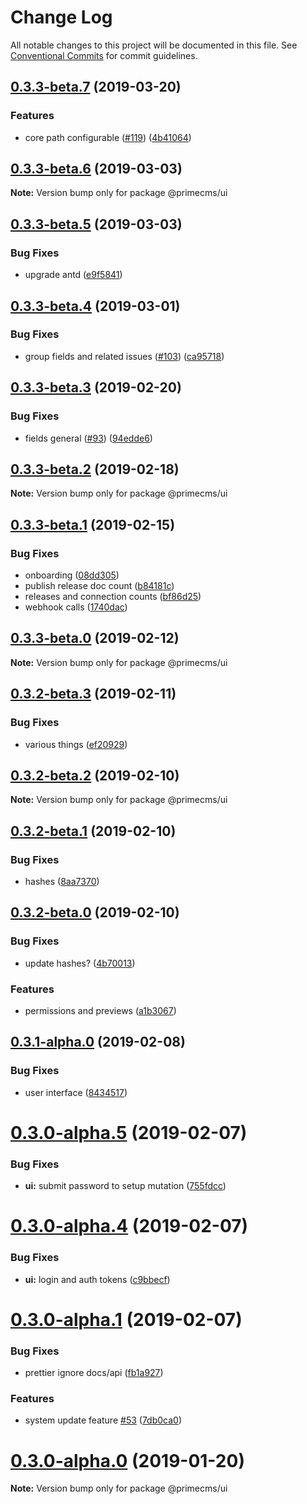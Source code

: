 # Change Log

All notable changes to this project will be documented in this file.
See [Conventional Commits](https://conventionalcommits.org) for commit guidelines.

## [0.3.3-beta.7](https://github.com/birkir/prime/compare/v0.3.3-beta.6...v0.3.3-beta.7) (2019-03-20)

### Features

- core path configurable ([#119](https://github.com/birkir/prime/issues/119)) ([4b41064](https://github.com/birkir/prime/commit/4b41064))

## [0.3.3-beta.6](https://github.com/birkir/prime/compare/v0.3.3-beta.5...v0.3.3-beta.6) (2019-03-03)

**Note:** Version bump only for package @primecms/ui

## [0.3.3-beta.5](https://github.com/birkir/prime/compare/v0.3.3-beta.4...v0.3.3-beta.5) (2019-03-03)

### Bug Fixes

- upgrade antd ([e9f5841](https://github.com/birkir/prime/commit/e9f5841))

## [0.3.3-beta.4](https://github.com/birkir/prime/compare/v0.3.3-beta.3...v0.3.3-beta.4) (2019-03-01)

### Bug Fixes

- group fields and related issues ([#103](https://github.com/birkir/prime/issues/103)) ([ca95718](https://github.com/birkir/prime/commit/ca95718))

## [0.3.3-beta.3](https://github.com/birkir/prime/compare/v0.3.3-beta.2...v0.3.3-beta.3) (2019-02-20)

### Bug Fixes

- fields general ([#93](https://github.com/birkir/prime/issues/93)) ([94edde6](https://github.com/birkir/prime/commit/94edde6))

## [0.3.3-beta.2](https://github.com/birkir/prime/compare/v0.3.3-beta.1...v0.3.3-beta.2) (2019-02-18)

**Note:** Version bump only for package @primecms/ui

## [0.3.3-beta.1](https://github.com/birkir/prime/compare/v0.3.3-beta.0...v0.3.3-beta.1) (2019-02-15)

### Bug Fixes

- onboarding ([08dd305](https://github.com/birkir/prime/commit/08dd305))
- publish release doc count ([b84181c](https://github.com/birkir/prime/commit/b84181c))
- releases and connection counts ([bf86d25](https://github.com/birkir/prime/commit/bf86d25))
- webhook calls ([1740dac](https://github.com/birkir/prime/commit/1740dac))

## [0.3.3-beta.0](https://github.com/birkir/prime/compare/v0.3.2-beta.9...v0.3.3-beta.0) (2019-02-12)

**Note:** Version bump only for package @primecms/ui

## [0.3.2-beta.3](https://github.com/birkir/prime/compare/v0.3.2-beta.2...v0.3.2-beta.3) (2019-02-11)

### Bug Fixes

- various things ([ef20929](https://github.com/birkir/prime/commit/ef20929))

## [0.3.2-beta.2](https://github.com/birkir/prime/compare/v0.3.2-beta.1...v0.3.2-beta.2) (2019-02-10)

**Note:** Version bump only for package @primecms/ui

## [0.3.2-beta.1](https://github.com/birkir/prime/compare/v0.3.2-beta.0...v0.3.2-beta.1) (2019-02-10)

### Bug Fixes

- hashes ([8aa7370](https://github.com/birkir/prime/commit/8aa7370))

## [0.3.2-beta.0](https://github.com/birkir/prime/compare/v0.3.1-alpha.0...v0.3.2-beta.0) (2019-02-10)

### Bug Fixes

- update hashes? ([4b70013](https://github.com/birkir/prime/commit/4b70013))

### Features

- permissions and previews ([a1b3067](https://github.com/birkir/prime/commit/a1b3067))

## [0.3.1-alpha.0](https://github.com/birkir/prime/compare/v0.3.0-alpha.5...v0.3.1-alpha.0) (2019-02-08)

### Bug Fixes

- user interface ([8434517](https://github.com/birkir/prime/commit/8434517))

# [0.3.0-alpha.5](https://github.com/birkir/prime/compare/v0.3.0-alpha.4...v0.3.0-alpha.5) (2019-02-07)

### Bug Fixes

- **ui:** submit password to setup mutation ([755fdcc](https://github.com/birkir/prime/commit/755fdcc))

# [0.3.0-alpha.4](https://github.com/birkir/prime/compare/v0.3.0-alpha.3...v0.3.0-alpha.4) (2019-02-07)

### Bug Fixes

- **ui:** login and auth tokens ([c9bbecf](https://github.com/birkir/prime/commit/c9bbecf))

# [0.3.0-alpha.1](https://github.com/birkir/prime/compare/v0.3.0-alpha.0...v0.3.0-alpha.1) (2019-02-07)

### Bug Fixes

- prettier ignore docs/api ([fb1a927](https://github.com/birkir/prime/commit/fb1a927))

### Features

- system update feature [#53](https://github.com/birkir/prime/issues/53) ([7db0ca0](https://github.com/birkir/prime/commit/7db0ca0))

# [0.3.0-alpha.0](https://github.com/birkir/prime/compare/v0.2.21...v0.3.0-alpha.0) (2019-01-20)

**Note:** Version bump only for package @primecms/ui
